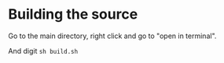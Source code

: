 # Building the source
Go to the main directory, right click and go to "open in terminal".

And digit `sh build.sh`
